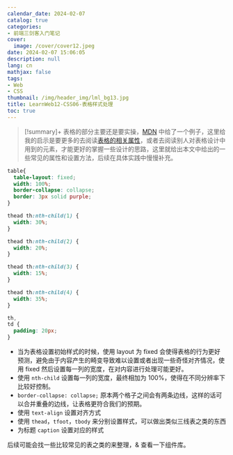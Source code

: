 ```yaml
---
calendar_date: 2024-02-07
catalog: true
categories:
- 前端三剑客入门笔记
cover:
  image: /cover/cover12.jpeg
date: 2024-02-07 15:06:05
description: null
lang: cn
mathjax: false
tags:
- Web
- CSS
thumbnail: /img/header_img/lml_bg13.jpg
title: LearnWeb12-CSS06-表格样式处理
toc: true
---
```


>[!summary]+
>表格的部分主要还是要实操，[MDN](https://developer.mozilla.org/zh-CN/docs/Learn/CSS/Building_blocks/Styling_tables) 中给了一个例子，这里给我的启示是要更多的去阅读[表格的相关属性](https://developer.mozilla.org/zh-CN/docs/Web/CSS/CSS_table)，或者去阅读别人对表格设计中用到的元素，才能更好的掌握一些设计的思路，这里就给出本文中给出的一些常见的属性和设置方法，后续在具体实践中慢慢补充。

```css
table{
  table-layout: fixed;
  width: 100%;
  border-collapse: collapse;
  border: 3px solid purple;
}

thead th:nth-child(1) {
  width: 30%;
}

thead th:nth-child(2) {
  width: 20%;
}

thead th:nth-child(3) {
  width: 15%;
}

thead th:nth-child(4) {
  width: 35%;
}

th,
td {
  padding: 20px;
}
```

- 当为表格设置初始样式的时候，使用 layout 为 fixed 会使得表格的行为更好预测，避免由于内容产生的畸变导致难以设置或者出现一些奇怪对齐情况，使用 fixed 然后设置每一列的宽度，在对内容进行处理可能更好。
- 使用 `nth-child` 设置每一列的宽度，最终相加为 100%，使得在不同分辨率下比较好控制。
- `border-collapse: collapse;` 原本两个格子之间会有两条边线，这样的话可以合并重叠的边线，让表格更符合我们的预期。
- 使用 `text-align` 设置对齐方式
- 使用 `thead`，`tfoot`，`tbody` 来分别设置样式，可以做出类似三线表之类的东西
- 为标题 `caption` 设置对应的样式

后续可能会找一些比较常见的表之类的来整理，& 查看一下组件库。